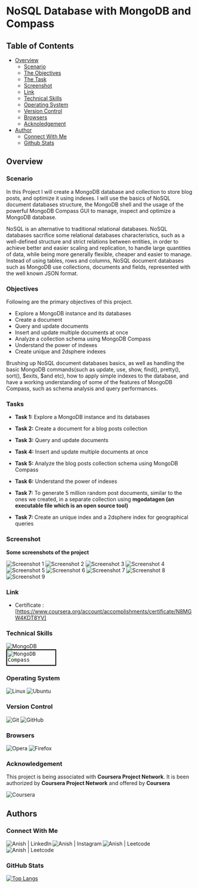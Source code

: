 # NoSQL Database with MongoDB and Compass

## Table of Contents

- [Overview](#overview)
  - [Scenario](#scenario) 
  - [The Objectives](#objectives)
  - [The Task](#tasks)
  - [Screenshot](#screenshot)
  - [Link](#Link)
  - [Technical Skills](#technical-skills)
  - [Operating System](#operating-system)
  - [Version Control](#version-control)
  - [Browsers](#browsers)
  - [Acknoledgement](#Acknowledgement)
- [Author](#author)
  - [Connect With Me](#connect-with-me)
  - [Github Stats](#github-stats)

## Overview

### Scenario

In this Project I will create a MongoDB database and collection to store blog posts, and optimize it using indexes. I will use the basics of NoSQL document databases structure, the MongoDB shell and the usage of the powerful MongoDB Compass GUI to manage, inspect and optimize a MongoDB database.

NoSQL is an alternative to traditional relational databases. NoSQL databases sacrifice some relational databases characteristics, such as a well-defined structure and strict relations between entities, in order to achieve better and easier scaling and replication, to handle large quantities of data, while being more generally flexible, cheaper and easier to manage. Instead of using tables, rows and columns, NoSQL document databases such as MongoDB use collections, documents and fields, represented with the well known JSON format.

### Objectives

Following are the primary objectives of this project.

- Explore a MongoDB instance and its databases
- Create a document
- Query and update documents
- Insert and update multiple documents at once
- Analyze a collection schema using MongoDB Compass
- Understand the power of indexes
- Create unique and 2dsphere indexes

Brushing up NoSQL document databases basics, as well as handling the basic MongoDB commands(such as update, use, show, find(), pretty(), sort(), $exits, $and etc), how to apply simple indexes to the database, and have a working understanding of some of the features of MongoDB Compass, such as schema analysis and query performances.

### Tasks

- **Task 1:** Explore a MongoDB instance and its databases

- **Task 2:** Create a document for a blog posts collection

- **Task 3:** Query and update documents

- **Task 4:** Insert and update multiple documents at once

- **Task 5:** Analyze the blog posts collection schema using MongoDB Compass

- **Task 6:** Understand the power of indexes

- **Task 7:** To generate 5 million random post documents, similar to the ones we created, in a separate collection using **mgodatagen (an executable file which is an open source tool)**

- **Task 7:** Create an unique index and a 2dsphere index for geographical queries

### Screenshot

**Some screenshots of the project**

![Screenshot 1](./Screenshots/S1.png)
![Screenshot 2](./Screenshots/S2.png)
![Screenshot 3](./Screenshots/S3.png)
![Screenshot 4](./Screenshots/S4.png)
![Screenshot 5](./Screenshots/S5.png)
![Screenshot 6](./Screenshots/S6.png)
![Screenshot 7](./Screenshots/S7.png)
![Screenshot 8](./Screenshots/S8.png)
![Screenshot 9](./Screenshots/S9.png)

### Link

- Certificate : [https://www.coursera.org/account/accomplishments/certificate/N8MGW4KDT8YV]

### Technical Skills

![MongoDB](https://img.shields.io/badge/MongoDB-%234ea94b.svg?style=for-the-badge&logo=mongodb&logoColor=white)
</br>
<kbd><img style="border:2px solid black" src="https://res.cloudinary.com/practicaldev/image/fetch/s--TRVPhBdQ--/c_imagga_scale,f_auto,fl_progressive,h_420,q_auto,w_1000/https://dev-to-uploads.s3.amazonaws.com/i/uzuqnrbwq3mjnuch2z2w.png" alt="MongoDB Compass" width="130" height="40"></kbd>

### Operating System
![Linux](https://img.shields.io/badge/Linux-FCC624?style=for-the-badge&logo=linux&logoColor=black)
![Ubuntu](https://img.shields.io/badge/Ubuntu-E95420?style=for-the-badge&logo=ubuntu&logoColor=white)
</br>
### Version Control

![Git](https://img.shields.io/badge/git-%23F05033.svg?style=for-the-badge&logo=git&logoColor=white)
![GitHub](https://img.shields.io/badge/github-%23121011.svg?style=for-the-badge&logo=github&logoColor=white)

### Browsers

![Opera](https://img.shields.io/badge/Opera-FF1B2D?style=for-the-badge&logo=Opera&logoColor=white)
![Firefox](https://img.shields.io/badge/Firefox-FF7139?style=for-the-badge&logo=Firefox-Browser&logoColor=white)
</br>

### Acknowledgement

This project is being associated with **Coursera Project Network**. It is been authorized by **Coursera Project Network** and offered by **Coursera**

![Coursera](https://img.shields.io/badge/Coursera-%230056D2.svg?style=for-the-badge&logo=Coursera&logoColor=white)

## Authors

### Connect With Me

<a href="https://www.linkedin.com/in/anish-kumar-mohanty-68a019216/"><img align="left" src="https://img.shields.io/badge/LinkedIn-0077B5?style=for-the-badge&logo=linkedin&logoColor=white" alt="Anish | LinkedIn"/></a>
<a href="https://www.instagram.com/in/anish.mohanty_/"><img align="left" src="https://img.shields.io/badge/Instagram-E4405F?style=for-the-badge&logo=instagram&logoColor=white" alt="Anish | Instagram"/></a>
<a href="https://leetcode.com/anish101/"><img align="left" src="https://img.shields.io/badge/LeetCode-000000?style=for-the-badge&logo=LeetCode&logoColor=#d16c06labelColor=black&color=%23ffa116&label=Solved&query=solvedOverTotal&url=https%3A%2F%2Fleetcode-badge.vercel.app%2Fapi%2Fusers%2Fanish101&logo=leetcode&logoColor=yellow" alt="Anish | Leetcode"/></a>
<a href="https://www.hackerrank.com/anishmohanty101"><img align="left" src="https://img.shields.io/badge/-Hackerrank-2EC866?style=for-the-badge&logo=HackerRank&logoColor=white" alt="Anish | Leetcode"/></a>
</br>
</br>

### GitHub Stats

[![Top Langs](https://github-readme-stats.vercel.app/api/top-langs/?username=Anish010)](https://github.com/anish101)
